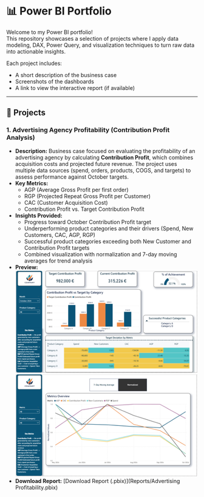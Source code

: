 # 📊 Power BI Portfolio

Welcome to my Power BI portfolio!  
This repository showcases a selection of projects where I apply data modeling, DAX, Power Query, and visualization techniques to turn raw data into actionable insights.  

Each project includes:
- A short description of the business case
- Screenshots of the dashboards
- A link to view the interactive report (if available)
---

## 📁 Projects

### 1. Advertising Agency Profitability (Contribution Profit Analysis)
- **Description:** Business case focused on evaluating the profitability of an advertising agency by calculating **Contribution Profit**, which combines acquisition costs and projected future revenue. The project uses multiple data sources (spend, orders, products, COGS, and targets) to assess performance against October targets.  
- **Key Metrics:**  
  - AGP (Average Gross Profit per first order)  
  - RGP (Projected Repeat Gross Profit per Customer)  
  - CAC (Customer Acquisition Cost)  
  - Contribution Profit vs. Target Contribution Profit  
- **Insights Provided:**  
  - Progress toward October Contribution Profit target  
  - Underperforming product categories and their drivers (Spend, New Customers, CAC, AGP, RGP)  
  - Successful product categories exceeding both New Customer and Contribution Profit targets  
  - Combined visualization with normalization and 7-day moving averages for trend analysis  
- **Preview:**  
  <img src="Screenshots/Advertising Agency Profitability - Product Overview.png" width="600">
  <img src="Screenshots/Advertising Agency Profitability - Metrics Overview.png" width="600">   
- **Download Report:** [Download Report (.pbix)](Reports/Advertising Profitability.pbix)   

